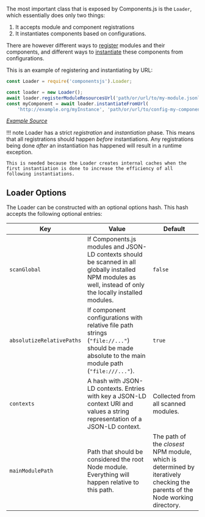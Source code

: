 The most important class that is exposed by Components.js is the `Loader`,
which essentially does only two things:

1. It accepts module and component registrations
2. It instantiates components based on configurations.

There are however different ways to [register](./registration/) modules and their components,
and different ways to [instantiate](./instantiation/) these components from configurations.

This is an example of registering and instantiating by URL:
```javascript
const Loader = require('componentsjs').Loader;

const loader = new Loader();
await loader.registerModuleResourcesUrl('path/or/url/to/my-module.jsonld');
const myComponent = await loader.instantiateFromUrl(
    'http://example.org/myInstance', 'path/or/url/to/config-my-component.jsonld');
```

[_Example Source_](https://github.com/LinkedSoftwareDependencies/Examples-Components.js/tree/master/documentation/loading/loader)

!!! note
    Loader has a strict _registration_ and _instantiation_ phase.
    This means that all registrations should happen _before_ instantiations.
    Any registrations being done _after_ an instantiation has happened will result in a runtime exception.
    
    This is needed because the Loader creates internal caches when the first instantiation is done to increase the efficiency of all following instantiations.

## Loader Options

The Loader can be constructed with an optional options hash.
This hash accepts the following optional entries:

| Key                       | Value | Default |
| ------------------------- | ----- | ------- |
| `scanGlobal`              | If Components.js modules and JSON-LD contexts should be scanned in all globally installed NPM modules as well, instead of only the locally installed modules. | `false` |
| `absolutizeRelativePaths` | If component configurations with relative file path strings (`"file://..."`) should be made absolute to the main module path (`"file:///..."`). | `true` |
| `contexts`                | A hash with JSON-LD contexts. Entries with key a JSON-LD context URI and values a string representation of a JSON-LD context. | Collected from all scanned modules. |
| `mainModulePath`          | Path that should be considered the root Node module. Everything will happen relative to this path. | The path of the _closest_ NPM module, which is determined by iteratively checking the parents of the Node working directory. |
